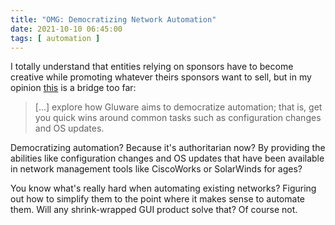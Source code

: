 ```yaml
---
title: "OMG: Democratizing Network Automation"
date: 2021-10-10 06:45:00
tags: [ automation ]
---
```

I totally understand that entities relying on sponsors have to become creative while promoting whatever theirs sponsors want to sell, but in my opinion [this](https://packetpushers.net/automation-for-the-people/) is a bridge too far:

> [...] explore how Gluware aims to democratize automation; that is, get you quick wins around common tasks such as configuration changes and OS updates.

Democratizing automation? Because it's authoritarian now? By providing the abilities like configuration changes and OS updates that have been available in network management tools like CiscoWorks or SolarWinds for ages?

You know what's really hard when automating existing networks? Figuring out how to simplify them to the point where it makes sense to automate them. Will any shrink-wrapped GUI product solve that? Of course not.